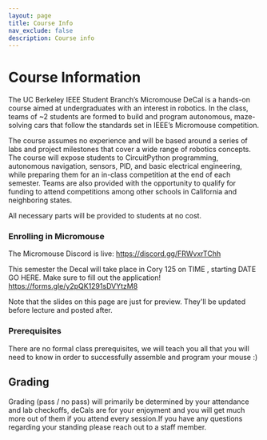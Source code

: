 ```yaml
---
layout: page
title: Course Info
nav_exclude: false
description: Course info
---
```


# Course Information

The UC Berkeley IEEE Student Branch’s Micromouse DeCal is a hands-on course aimed at undergraduates with an interest in robotics. In the class, teams of ~2 students are formed to build and program autonomous, maze-solving cars that follow the standards set in IEEE’s Micromouse competition.

The course assumes no experience and will be based around a series of labs and project milestones that cover a wide range of robotics concepts. The course will expose students to CircuitPython programming, autonomous navigation, sensors, PID, and basic electrical engineering, while preparing them for an in-class competition at the end of each semester. Teams are also provided with the opportunity to qualify for funding to attend competitions among other schools in California and neighboring states.

All necessary parts will be provided to students at no cost.

### Enrolling in Micromouse

The Micromouse Discord is live: https://discord.gg/FRWvxrTChh

This semester the Decal will take place in Cory 125 on TIME , starting DATE GO HERE. Make sure to fill out the application! https://forms.gle/y2pQK1291sDVYtzM8

Note that the slides on this page are just for preview. They'll be updated before lecture and posted after.

### Prerequisites

There are no formal class prerequisites, we will teach you all that you will need to know in order to successfully assemble and program your mouse :)


## Grading

Grading (pass / no pass) will primarily be determined by your attendance and lab checkoffs, deCals are for your enjoyment and you will get much more out of them if you attend every session.If you have any questions regarding your standing please reach out to a staff member.



